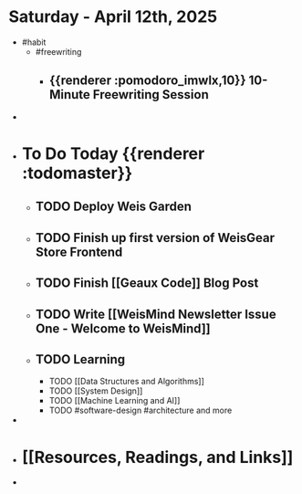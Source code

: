 # Saturday - April 12th, 2025
- #habit
	- #freewriting
		- ## {{renderer :pomodoro_imwlx,10}} 10-Minute Freewriting Session
-
- # To Do Today {{renderer :todomaster}}
	- ## TODO Deploy Weis Garden
	- ## TODO Finish up first version of WeisGear Store Frontend
	- ## TODO Finish [[Geaux Code]] Blog Post
	- ## TODO Write [[WeisMind Newsletter Issue One - Welcome to WeisMind]]
	- ## TODO Learning
		- TODO [[Data Structures and Algorithms]]
		- TODO [[System Design]]
		- TODO [[Machine Learning and AI]]
		- TODO #software-design #architecture and more
-
- # [[Resources, Readings, and Links]]
-